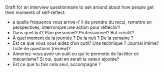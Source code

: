 Draft for an interview questionnaire to ask around about how people get their moments of self-reflect:
- a quelle fréquence vous arrive-t’ il de prendre du recul, remettre en perspectives, interrompre une action pour réfléchir?
- Dans quel but? Plan personnel? Professionnel? But créatif?
- À quel moment de la journée ? De la nuit ? De la semaine ?
- Est ce que vous vous aidez d’un outil? Une technique ? Journal intime? Liste de questions (review)? 
- Aimeriez-vous avoir un outil ou qui te permette de faciliter ce mécanisme? Si oui, quel en serait la valeur ajoutée?
- Est ce que tu fais cela seul, accompagné ?
